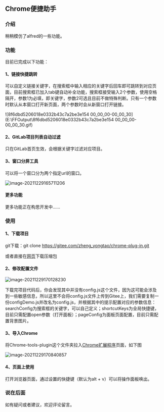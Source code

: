 ## Chrome便捷助手

### 介绍

稍稍模仿了alfred的一些功能。

### 功能

目前已完成以下功能：

#### 1、链接快捷跳转

可以自定义链接关键字，在搜索框中输入相应的关键字后回车即可跳转到对应页面，目前搜索框已加入tab键自动补全功能，搜索框接受输入2个参数，使用空格隔开，参数1为必填，即关键字，参数2可选且目前不做特殊判断。只有一个参数时默认从本窗口打开新页面，两个参数时会从新窗口打开链接。

![8f6dbd5206018e0332b43c7a2be3e154 00_00_00-00_00_30](E:\FFOutput\8f6dbd5206018e0332b43c7a2be3e154 00_00_00-00_00_30.gif)

#### 2、GitLab项目列表自动过滤

只在GitLab首页生效，会根据关键字过滤对应项目。

#### 3、窗口分屏工具

可以将一个窗口分为两个指定url的窗口。

![image-20211229165711206](C:\Users\MT-USER\AppData\Roaming\Typora\typora-user-images\image-20211229165711206.png)

#### 更多功能

更多功能正在构思开发中……

### 使用

#### 1、下载项目

git下载：git clone https://gitee.com/zheng_yongtao/chrome-plug-in.git

或者直接在[网页](https://gitee.com/zheng_yongtao/chrome-plug-in)下载压缩包

#### 2、修改配置文件

![image-20211229170128230](C:\Users\MT-USER\AppData\Roaming\Typora\typora-user-images\image-20211229170128230.png)



下载完项目代码后，你会发现其中并没有config.js这个文件，因为这可能会涉及到一些敏感信息，所以这里不会将config.js文件上传到Gitee上，我们需要复制一份configDemo.js并改名为config.js，并根据其中的提示配置对应的参数信息：searchConfig为搜索框的关键字，可以自己定义；shortcutKeys为全局快捷键，目前只需配置open参数（打开面板）；pageConfig为面板页面配置，目前只需配置背景图片。

#### 3、导入Chrome

将Chrome-tools-plugin这个文件夹拉入[Chrome扩展程序](chrome://extensions/)页面，如下图

![image-20211229170840857](C:\Users\MT-USER\AppData\Roaming\Typora\typora-user-images\image-20211229170840857.png)

#### 4、页面上使用

打开浏览器页面，通过设置的快捷键（默认为alt + v）可以将操作面板唤出。

### 说在后面

如有疑问或者建议，欢迎评论留言。

